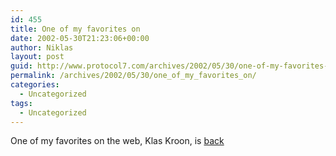 ```yaml
---
id: 455
title: One of my favorites on
date: 2002-05-30T21:23:06+00:00
author: Niklas
layout: post
guid: http://www.protocol7.com/archives/2002/05/30/one-of-my-favorites-on/
permalink: /archives/2002/05/30/one_of_my_favorites_on/
categories:
  - Uncategorized
tags:
  - Uncategorized
---
```

<div class='microid-118af914fcaf38adfd5191babca8905caad6d631'>
  <p>
    One of my favorites on the web, Klas Kroon, is <a href="http://w1.910.telia.com/~u91024173/">back</a>
  </p>
</div>